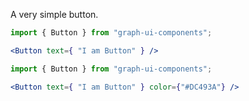A very simple button.

```jsx
import { Button } from "graph-ui-components";

<Button text={ "I am Button" } />
```

```jsx
import { Button } from "graph-ui-components";

<Button text={ "I am Button" } color={"#DC493A"} />
```
